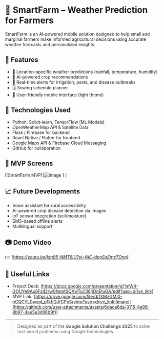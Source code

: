# 🌾 SmartFarm – Weather Prediction for Farmers

SmartFarm is an AI-powered mobile solution designed to help small and marginal farmers make informed agricultural decisions using accurate weather forecasts and personalized insights.

## 🚀 Features

- 📍 Location-specific weather predictions (rainfall, temperature, humidity)
- 🧠 AI-powered crop recommendations
- 🚨 Real-time alerts for irrigation, pests, and disease outbreaks
- 🗓️ Sowing schedule planner
- 📲 User-friendly mobile interface (light theme)

## 🧰 Technologies Used

- Python, Scikit-learn, TensorFlow (ML Models)
- OpenWeatherMap API & Satellite Data
- Flask / Firebase for backend
- React Native / Flutter for frontend
- Google Maps API & Firebase Cloud Messaging
- GitHub for collaboration

## 🧪 MVP Screens

![SmartFarm MVP](![image 1](https://github.com/user-attachments/assets/b87411af-7b88-4a64-ae34-0f855811c3f9)
)

## 📈 Future Developments

- Voice assistant for rural accessibility
- AI-powered crop disease detection via images
- IoT sensor integration (soil/moisture)
- SMS-based offline alerts
- Multilingual support

## 📷 Demo Video

👉 *[https://youtu.be/km95-NMT6lU?si=fAC-dqoSoEmzTOnq]*

## 🔗 Useful Links

- Project Deck: [https://docs.google.com/presentation/d/1mW4-GOUYe9Au6Fzd2rw0XamtSQXwTuCIl6jtDnEtuGA/edit?usp=drive_link]
- MVP Link: [https://drive.google.com/file/d/1XMzGMI0-pCQCYL0wxpI_p1kfjQJfGPp3/view?usp=drive_link![image](https://github.com/user-attachments/assets/6daca6da-3115-4a98-8b97-4ae5a3d06b9f)]

---

> Designed as part of the **Google Solution Challenge 2025** to solve real-world problems using Google technologies.

